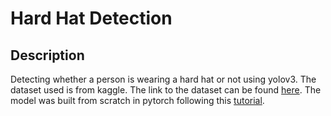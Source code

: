 # Hard Hat Detection

## Description
Detecting whether a person is wearing a hard hat or not using yolov3. The dataset used is from kaggle. The link to the dataset can be found [here](https://www.kaggle.com/andrewmvd/hard-hat-detection). The model was built from scratch in pytorch following this [tutorial](https://github.com/aladdinpersson/Machine-Learning-Collection/tree/master/ML/Pytorch/object_detection/YOLOv3). 
